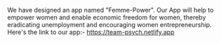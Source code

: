 We have designed an app named "Femme-Power".
Our App will help to empower women and enable economic freedom for women, thereby eradicating unemployment and encouraging women entrepreneurship.
Here's the link to our app:- https://team-psych.netlify.app


